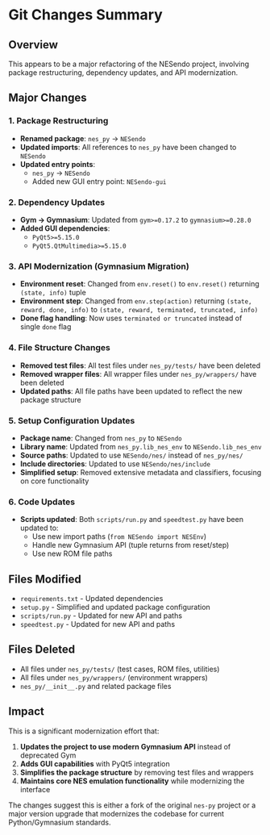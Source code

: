 # Git Changes Summary

## Overview
This appears to be a major refactoring of the NESendo project, involving package restructuring, dependency updates, and API modernization.

## Major Changes

### 1. Package Restructuring
- **Renamed package**: `nes_py` → `NESendo`
- **Updated imports**: All references to `nes_py` have been changed to `NESendo`
- **Updated entry points**: 
  - `nes_py` → `NESendo`
  - Added new GUI entry point: `NESendo-gui`

### 2. Dependency Updates
- **Gym → Gymnasium**: Updated from `gym>=0.17.2` to `gymnasium>=0.28.0`
- **Added GUI dependencies**: 
  - `PyQt5>=5.15.0`
  - `PyQt5.QtMultimedia>=5.15.0`

### 3. API Modernization (Gymnasium Migration)
- **Environment reset**: Changed from `env.reset()` to `env.reset()` returning `(state, info)` tuple
- **Environment step**: Changed from `env.step(action)` returning `(state, reward, done, info)` to `(state, reward, terminated, truncated, info)`
- **Done flag handling**: Now uses `terminated or truncated` instead of single `done` flag

### 4. File Structure Changes
- **Removed test files**: All test files under `nes_py/tests/` have been deleted
- **Removed wrapper files**: All wrapper files under `nes_py/wrappers/` have been deleted
- **Updated paths**: All file paths have been updated to reflect the new package structure

### 5. Setup Configuration Updates
- **Package name**: Changed from `nes_py` to `NESendo`
- **Library name**: Updated from `nes_py.lib_nes_env` to `NESendo.lib_nes_env`
- **Source paths**: Updated to use `NESendo/nes/` instead of `nes_py/nes/`
- **Include directories**: Updated to use `NESendo/nes/include`
- **Simplified setup**: Removed extensive metadata and classifiers, focusing on core functionality

### 6. Code Updates
- **Scripts updated**: Both `scripts/run.py` and `speedtest.py` have been updated to:
  - Use new import paths (`from NESendo import NESEnv`)
  - Handle new Gymnasium API (tuple returns from reset/step)
  - Use new ROM file paths

## Files Modified
- `requirements.txt` - Updated dependencies
- `setup.py` - Simplified and updated package configuration
- `scripts/run.py` - Updated for new API and paths
- `speedtest.py` - Updated for new API and paths

## Files Deleted
- All files under `nes_py/tests/` (test cases, ROM files, utilities)
- All files under `nes_py/wrappers/` (environment wrappers)
- `nes_py/__init__.py` and related package files

## Impact
This is a significant modernization effort that:
1. **Updates the project to use modern Gymnasium API** instead of deprecated Gym
2. **Adds GUI capabilities** with PyQt5 integration
3. **Simplifies the package structure** by removing test files and wrappers
4. **Maintains core NES emulation functionality** while modernizing the interface

The changes suggest this is either a fork of the original `nes-py` project or a major version upgrade that modernizes the codebase for current Python/Gymnasium standards.

